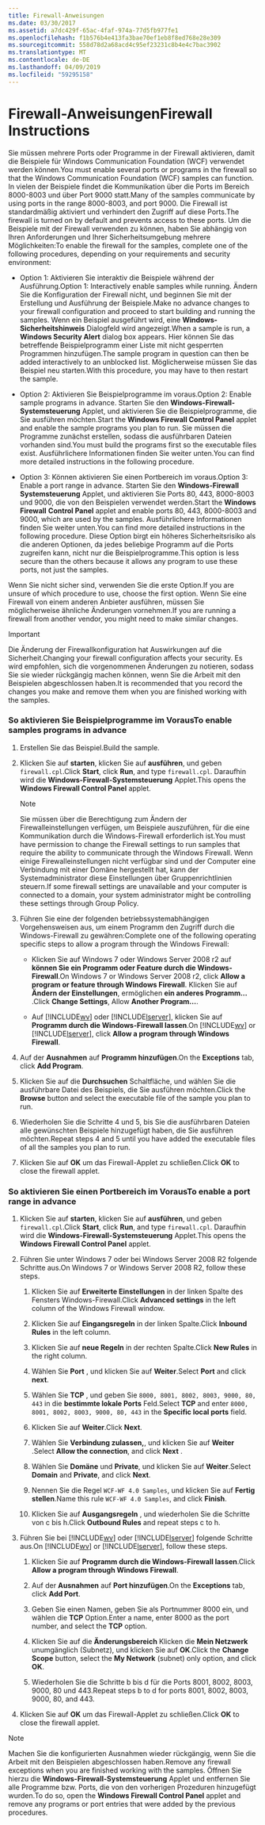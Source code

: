 ```yaml
---
title: Firewall-Anweisungen
ms.date: 03/30/2017
ms.assetid: a7dc429f-65ac-4faf-974a-77d5fb977fe1
ms.openlocfilehash: f1b576b4e413fa3bae70ef1eb8f8ed768e28e309
ms.sourcegitcommit: 558d78d2a68acd4c95ef23231c8b4e4c7bac3902
ms.translationtype: MT
ms.contentlocale: de-DE
ms.lasthandoff: 04/09/2019
ms.locfileid: "59295158"
---
```

# <a name="firewall-instructions"></a><span data-ttu-id="ef57d-102">Firewall-Anweisungen</span><span class="sxs-lookup"><span data-stu-id="ef57d-102">Firewall Instructions</span></span>
<span data-ttu-id="ef57d-103">Sie müssen mehrere Ports oder Programme in der Firewall aktivieren, damit die Beispiele für Windows Communication Foundation (WCF) verwendet werden können.</span><span class="sxs-lookup"><span data-stu-id="ef57d-103">You must enable several ports or programs in the firewall so that the Windows Communication Foundation (WCF) samples can function.</span></span> <span data-ttu-id="ef57d-104">In vielen der Beispiele findet die Kommunikation über die Ports im Bereich 8000-8003 und über Port 9000 statt.</span><span class="sxs-lookup"><span data-stu-id="ef57d-104">Many of the samples communicate by using ports in the range 8000-8003, and port 9000.</span></span> <span data-ttu-id="ef57d-105">Die Firewall ist standardmäßig aktiviert und verhindert den Zugriff auf diese Ports.</span><span class="sxs-lookup"><span data-stu-id="ef57d-105">The firewall is turned on by default and prevents access to these ports.</span></span> <span data-ttu-id="ef57d-106">Um die Beispiele mit der Firewall verwenden zu können, haben Sie abhängig von Ihren Anforderungen und Ihrer Sicherheitsumgebung mehrere Möglichkeiten:</span><span class="sxs-lookup"><span data-stu-id="ef57d-106">To enable the firewall for the samples, complete one of the following procedures, depending on your requirements and security environment:</span></span>  
  
-   <span data-ttu-id="ef57d-107">Option 1: Aktivieren Sie interaktiv die Beispiele während der Ausführung.</span><span class="sxs-lookup"><span data-stu-id="ef57d-107">Option 1: Interactively enable samples while running.</span></span> <span data-ttu-id="ef57d-108">Ändern Sie die Konfiguration der Firewall nicht, und beginnen Sie mit der Erstellung und Ausführung der Beispiele.</span><span class="sxs-lookup"><span data-stu-id="ef57d-108">Make no advance changes to your firewall configuration and proceed to start building and running the samples.</span></span> <span data-ttu-id="ef57d-109">Wenn ein Beispiel ausgeführt wird, eine **Windows-Sicherheitshinweis** Dialogfeld wird angezeigt.</span><span class="sxs-lookup"><span data-stu-id="ef57d-109">When a sample is run, a **Windows Security Alert** dialog box appears.</span></span> <span data-ttu-id="ef57d-110">Hier können Sie das betreffende Beispielprogramm einer Liste mit nicht gesperrten Programmen hinzufügen.</span><span class="sxs-lookup"><span data-stu-id="ef57d-110">The sample program in question can then be added interactively to an unblocked list.</span></span> <span data-ttu-id="ef57d-111">Möglicherweise müssen Sie das Beispiel neu starten.</span><span class="sxs-lookup"><span data-stu-id="ef57d-111">With this procedure, you may have to then restart the sample.</span></span>  
  
-   <span data-ttu-id="ef57d-112">Option 2: Aktivieren Sie Beispielprogramme im voraus.</span><span class="sxs-lookup"><span data-stu-id="ef57d-112">Option 2: Enable sample programs in advance.</span></span> <span data-ttu-id="ef57d-113">Starten Sie den **Windows-Firewall-Systemsteuerung** Applet, und aktivieren Sie die Beispielprogramme, die Sie ausführen möchten.</span><span class="sxs-lookup"><span data-stu-id="ef57d-113">Start the **Windows Firewall Control Panel** applet and enable the sample programs you plan to run.</span></span> <span data-ttu-id="ef57d-114">Sie müssen die Programme zunächst erstellen, sodass die ausführbaren Dateien vorhanden sind.</span><span class="sxs-lookup"><span data-stu-id="ef57d-114">You must build the programs first so the executable files exist.</span></span> <span data-ttu-id="ef57d-115">Ausführlichere Informationen finden Sie weiter unten.</span><span class="sxs-lookup"><span data-stu-id="ef57d-115">You can find more detailed instructions in the following procedure.</span></span>  
  
-   <span data-ttu-id="ef57d-116">Option 3: Können aktivieren Sie einen Portbereich im voraus.</span><span class="sxs-lookup"><span data-stu-id="ef57d-116">Option 3: Enable a port range in advance.</span></span> <span data-ttu-id="ef57d-117">Starten Sie den **Windows-Firewall** **Systemsteuerung** Applet, und aktivieren Sie Ports 80, 443, 8000-8003 und 9000, die von den Beispielen verwendet werden.</span><span class="sxs-lookup"><span data-stu-id="ef57d-117">Start the **Windows Firewall** **Control Panel** applet and enable ports 80, 443, 8000-8003 and 9000, which are used by the samples.</span></span> <span data-ttu-id="ef57d-118">Ausführlichere Informationen finden Sie weiter unten.</span><span class="sxs-lookup"><span data-stu-id="ef57d-118">You can find more detailed instructions in the following procedure.</span></span> <span data-ttu-id="ef57d-119">Diese Option birgt ein höheres Sicherheitsrisiko als die anderen Optionen, da jedes beliebige Programm auf die Ports zugreifen kann, nicht nur die Beispielprogramme.</span><span class="sxs-lookup"><span data-stu-id="ef57d-119">This option is less secure than the others because it allows any program to use these ports, not just the samples.</span></span>  
  
 <span data-ttu-id="ef57d-120">Wenn Sie nicht sicher sind, verwenden Sie die erste Option.</span><span class="sxs-lookup"><span data-stu-id="ef57d-120">If you are unsure of which procedure to use, choose the first option.</span></span> <span data-ttu-id="ef57d-121">Wenn Sie eine Firewall von einem anderen Anbieter ausführen, müssen Sie möglicherweise ähnliche Änderungen vornehmen.</span><span class="sxs-lookup"><span data-stu-id="ef57d-121">If you are running a firewall from another vendor, you might need to make similar changes.</span></span>  
  
> [!IMPORTANT]
>  <span data-ttu-id="ef57d-122">Die Änderung der Firewallkonfiguration hat Auswirkungen auf die Sicherheit.</span><span class="sxs-lookup"><span data-stu-id="ef57d-122">Changing your firewall configuration affects your security.</span></span> <span data-ttu-id="ef57d-123">Es wird empfohlen, sich die vorgenommenen Änderungen zu notieren, sodass Sie sie wieder rückgängig machen können, wenn Sie die Arbeit mit den Beispielen abgeschlossen haben.</span><span class="sxs-lookup"><span data-stu-id="ef57d-123">It is recommended that you record the changes you make and remove them when you are finished working with the samples.</span></span>  
  
### <a name="to-enable-samples-programs-in-advance"></a><span data-ttu-id="ef57d-124">So aktivieren Sie Beispielprogramme im Voraus</span><span class="sxs-lookup"><span data-stu-id="ef57d-124">To enable samples programs in advance</span></span>  
  
1. <span data-ttu-id="ef57d-125">Erstellen Sie das Beispiel.</span><span class="sxs-lookup"><span data-stu-id="ef57d-125">Build the sample.</span></span>  
  
2. <span data-ttu-id="ef57d-126">Klicken Sie auf **starten**, klicken Sie auf **ausführen**, und geben `firewall.cpl`.</span><span class="sxs-lookup"><span data-stu-id="ef57d-126">Click **Start**, click **Run**, and type `firewall.cpl`.</span></span> <span data-ttu-id="ef57d-127">Daraufhin wird die **Windows-Firewall-Systemsteuerung** Applet.</span><span class="sxs-lookup"><span data-stu-id="ef57d-127">This opens the **Windows Firewall Control Panel** applet.</span></span>  
  
    > [!NOTE]
    >  <span data-ttu-id="ef57d-128">Sie müssen über die Berechtigung zum Ändern der Firewalleinstellungen verfügen, um Beispiele auszuführen, für die eine Kommunikation durch die Windows-Firewall erforderlich ist.</span><span class="sxs-lookup"><span data-stu-id="ef57d-128">You must have permission to change the Firewall settings to run samples that require the ability to communicate through the Windows Firewall.</span></span> <span data-ttu-id="ef57d-129">Wenn einige Firewalleinstellungen nicht verfügbar sind und der Computer eine Verbindung mit einer Domäne hergestellt hat, kann der Systemadministrator diese Einstellungen über Gruppenrichtlinien steuern.</span><span class="sxs-lookup"><span data-stu-id="ef57d-129">If some firewall settings are unavailable and your computer is connected to a domain, your system administrator might be controlling these settings through Group Policy.</span></span>  
  
3. <span data-ttu-id="ef57d-130">Führen Sie eine der folgenden betriebssystemabhängigen Vorgehensweisen aus, um einem Programm den Zugriff durch die Windows-Firewall zu gewähren:</span><span class="sxs-lookup"><span data-stu-id="ef57d-130">Complete one of the following operating specific steps to allow a program through the Windows Firewall:</span></span>  
  
    -   <span data-ttu-id="ef57d-131">Klicken Sie auf Windows 7 oder Windows Server 2008 r2 auf **können Sie ein Programm oder Feature durch die Windows-Firewall**.</span><span class="sxs-lookup"><span data-stu-id="ef57d-131">On Windows 7 or Windows Server 2008 r2, click **Allow a program or feature through Windows Firewall**.</span></span> <span data-ttu-id="ef57d-132">Klicken Sie auf **Ändern der Einstellungen**, ermöglichen **ein anderes Programm...** .</span><span class="sxs-lookup"><span data-stu-id="ef57d-132">Click **Change Settings**, Allow **Another Program…**.</span></span>  
  
    -   <span data-ttu-id="ef57d-133">Auf [!INCLUDE[wv](../../../../includes/wv-md.md)] oder [!INCLUDE[lserver](../../../../includes/lserver-md.md)], klicken Sie auf **Programm durch die Windows-Firewall lassen**.</span><span class="sxs-lookup"><span data-stu-id="ef57d-133">On [!INCLUDE[wv](../../../../includes/wv-md.md)] or [!INCLUDE[lserver](../../../../includes/lserver-md.md)], click **Allow a program through Windows Firewall**.</span></span>  
  
4. <span data-ttu-id="ef57d-134">Auf der **Ausnahmen** auf **Programm hinzufügen**.</span><span class="sxs-lookup"><span data-stu-id="ef57d-134">On the **Exceptions** tab, click **Add Program**.</span></span>  
  
5. <span data-ttu-id="ef57d-135">Klicken Sie auf die **Durchsuchen** Schaltfläche, und wählen Sie die ausführbare Datei des Beispiels, die Sie ausführen möchten.</span><span class="sxs-lookup"><span data-stu-id="ef57d-135">Click the **Browse** button and select the executable file of the sample you plan to run.</span></span>  
  
6. <span data-ttu-id="ef57d-136">Wiederholen Sie die Schritte 4 und 5, bis Sie die ausführbaren Dateien alle gewünschten Beispiele hinzugefügt haben, die Sie ausführen möchten.</span><span class="sxs-lookup"><span data-stu-id="ef57d-136">Repeat steps 4 and 5 until you have added the executable files of all the samples you plan to run.</span></span>  
  
7. <span data-ttu-id="ef57d-137">Klicken Sie auf **OK** um das Firewall-Applet zu schließen.</span><span class="sxs-lookup"><span data-stu-id="ef57d-137">Click **OK** to close the firewall applet.</span></span>  
  
### <a name="to-enable-a-port-range-in-advance"></a><span data-ttu-id="ef57d-138">So aktivieren Sie einen Portbereich im Voraus</span><span class="sxs-lookup"><span data-stu-id="ef57d-138">To enable a port range in advance</span></span>  
  
1. <span data-ttu-id="ef57d-139">Klicken Sie auf **starten**, klicken Sie auf **ausführen**, und geben `firewall.cpl`.</span><span class="sxs-lookup"><span data-stu-id="ef57d-139">Click **Start**, click **Run**, and type `firewall.cpl`.</span></span> <span data-ttu-id="ef57d-140">Daraufhin wird die **Windows-Firewall-Systemsteuerung** Applet.</span><span class="sxs-lookup"><span data-stu-id="ef57d-140">This opens the **Windows Firewall Control Panel** applet.</span></span>  
  
2. <span data-ttu-id="ef57d-141">Führen Sie unter Windows 7 oder bei Windows Server 2008 R2 folgende Schritte aus.</span><span class="sxs-lookup"><span data-stu-id="ef57d-141">On Windows 7 or Windows Server 2008 R2, follow these steps.</span></span>  
  
    1.  <span data-ttu-id="ef57d-142">Klicken Sie auf **Erweiterte Einstellungen** in der linken Spalte des Fensters Windows-Firewall.</span><span class="sxs-lookup"><span data-stu-id="ef57d-142">Click **Advanced settings** in the left column of the Windows Firewall window.</span></span>  
  
    2.  <span data-ttu-id="ef57d-143">Klicken Sie auf **Eingangsregeln** in der linken Spalte.</span><span class="sxs-lookup"><span data-stu-id="ef57d-143">Click **Inbound Rules** in the left column.</span></span>  
  
    3.  <span data-ttu-id="ef57d-144">Klicken Sie auf **neue Regeln** in der rechten Spalte.</span><span class="sxs-lookup"><span data-stu-id="ef57d-144">Click **New Rules** in the right column.</span></span>  
  
    4.  <span data-ttu-id="ef57d-145">Wählen Sie **Port** , und klicken Sie auf **Weiter**.</span><span class="sxs-lookup"><span data-stu-id="ef57d-145">Select **Port** and click **next**.</span></span>  
  
    5.  <span data-ttu-id="ef57d-146">Wählen Sie **TCP** , und geben Sie `8000, 8001, 8002, 8003, 9000, 80, 443` in die **bestimmte lokale Ports** Feld.</span><span class="sxs-lookup"><span data-stu-id="ef57d-146">Select **TCP** and enter `8000, 8001, 8002, 8003, 9000, 80, 443` in the **Specific local ports** field.</span></span>  
  
    6.  <span data-ttu-id="ef57d-147">Klicken Sie auf **Weiter**.</span><span class="sxs-lookup"><span data-stu-id="ef57d-147">Click **Next**.</span></span>  
  
    7.  <span data-ttu-id="ef57d-148">Wählen Sie **Verbindung zulassen,**, und klicken Sie auf **Weiter** .</span><span class="sxs-lookup"><span data-stu-id="ef57d-148">Select **Allow the connection**, and click **Next** .</span></span>  
  
    8.  <span data-ttu-id="ef57d-149">Wählen Sie **Domäne** und **Private**, und klicken Sie auf **Weiter**.</span><span class="sxs-lookup"><span data-stu-id="ef57d-149">Select **Domain** and **Private**, and click **Next**.</span></span>  
  
    9. <span data-ttu-id="ef57d-150">Nennen Sie die Regel `WCF-WF 4.0 Samples`, und klicken Sie auf **Fertig stellen**.</span><span class="sxs-lookup"><span data-stu-id="ef57d-150">Name this rule `WCF-WF 4.0 Samples`, and click **Finish**.</span></span>  
  
    10. <span data-ttu-id="ef57d-151">Klicken Sie auf **Ausgangsregeln** , und wiederholen Sie die Schritte von c bis h.</span><span class="sxs-lookup"><span data-stu-id="ef57d-151">Click **Outbound Rules** and repeat steps c to h.</span></span>  
  
3. <span data-ttu-id="ef57d-152">Führen Sie bei [!INCLUDE[wv](../../../../includes/wv-md.md)] oder [!INCLUDE[lserver](../../../../includes/lserver-md.md)] folgende Schritte aus.</span><span class="sxs-lookup"><span data-stu-id="ef57d-152">On [!INCLUDE[wv](../../../../includes/wv-md.md)] or [!INCLUDE[lserver](../../../../includes/lserver-md.md)], follow these steps.</span></span>  
  
    1.  <span data-ttu-id="ef57d-153">Klicken Sie auf **Programm durch die Windows-Firewall lassen**.</span><span class="sxs-lookup"><span data-stu-id="ef57d-153">Click **Allow a program through Windows Firewall**.</span></span>  
  
    2.  <span data-ttu-id="ef57d-154">Auf der **Ausnahmen** auf **Port hinzufügen**.</span><span class="sxs-lookup"><span data-stu-id="ef57d-154">On the **Exceptions** tab, click **Add Port**.</span></span>  
  
    3.  <span data-ttu-id="ef57d-155">Geben Sie einen Namen, geben Sie als Portnummer 8000 ein, und wählen die **TCP** Option.</span><span class="sxs-lookup"><span data-stu-id="ef57d-155">Enter a name, enter 8000 as the port number, and select the **TCP** option.</span></span>  
  
    4.  <span data-ttu-id="ef57d-156">Klicken Sie auf die **Änderungsbereich** Klicken die **Mein Netzwerk** unumgänglich (Subnetz), und klicken Sie auf **OK**.</span><span class="sxs-lookup"><span data-stu-id="ef57d-156">Click the **Change Scope** button, select the **My Network** (subnet) only option, and click **OK**.</span></span>  
  
    5.  <span data-ttu-id="ef57d-157">Wiederholen Sie die Schritte b bis d für die Ports 8001, 8002, 8003, 9000, 80 und 443.</span><span class="sxs-lookup"><span data-stu-id="ef57d-157">Repeat steps b to d for ports 8001, 8002, 8003, 9000, 80, and 443.</span></span>  
  
4. <span data-ttu-id="ef57d-158">Klicken Sie auf **OK** um das Firewall-Applet zu schließen.</span><span class="sxs-lookup"><span data-stu-id="ef57d-158">Click **OK** to close the firewall applet.</span></span>  
  
> [!NOTE]
>  <span data-ttu-id="ef57d-159">Machen Sie die konfigurierten Ausnahmen wieder rückgängig, wenn Sie die Arbeit mit den Beispielen abgeschlossen haben.</span><span class="sxs-lookup"><span data-stu-id="ef57d-159">Remove any firewall exceptions when you are finished working with the samples.</span></span> <span data-ttu-id="ef57d-160">Öffnen Sie hierzu die **Windows-Firewall-Systemsteuerung** Applet und entfernen Sie alle Programme bzw. Ports, die von den vorherigen Prozeduren hinzugefügt wurden.</span><span class="sxs-lookup"><span data-stu-id="ef57d-160">To do so, open the **Windows Firewall Control Panel** applet and remove any programs or port entries that were added by the previous procedures.</span></span>
